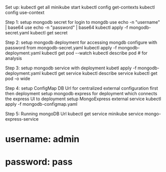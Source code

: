 
Set up: kubectl get all 
    minikube start
    kubectl config get-contexts
    kubectl config use-context <context-name>

Step 1: setup mongodb secret for login to mongdb
    use echo -n "username" | base64
    use echo -n "password" | base64
    kubectl apply -f mongodb-secret.yaml
    kubectl get secret

Step 2: setup mongodb deployment for accessing mongdb
    configure with password from mongodb-secret.yaml
    kubectl apply -f mongodb-deployment.yaml
    kubectl get pod --watch
    kubectl describe pod <pod-name> # for analysis

Step 3: setup mongodb service with deployment
    kubetl apply -f mongodb-deployment.yaml
    kubectl get service
    kubectl describe service <service-name>
    kubectl get pod -o wide

Step 4: setup ConfigMap DB Url for centralized external configuration first then deployment
    setup mongodb express for deployment which connects the express UI to deployment
    setup MongoExpress external service
    kubectl apply -f mongodb-configmap.yaml

Step 5: Running mongoDB Url
    kubectl get service
    minikube service mongo-express-service

# username: admin
# password: pass